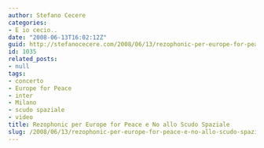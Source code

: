 ```yaml
---
author: Stefano Cecere
categories:
- E io cecio..
date: "2008-06-13T16:02:12Z"
guid: http://stefanocecere.com/2008/06/13/rezophonic-per-europe-for-peace-e-no-allo-scudo-spaziale/
id: 1035
related_posts:
- null
tags:
- concerto
- Europe for Peace
- inter
- Milano
- scudo spaziale
- video
title: Rezophonic per Europe for Peace e No allo Scudo Spaziale
slug: /2008/06/13/rezophonic-per-europe-for-peace-e-no-allo-scudo-spaziale/
---
```


